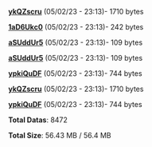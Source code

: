 [**ykQZscru**](/data/ykQZscru.txt) (05/02/23 - 23:13)- 1710 bytes

[**1aD6Ukc0**](/data/1aD6Ukc0.txt) (05/02/23 - 23:13)- 242 bytes

[**aSUddUr5**](/data/aSUddUr5.txt) (05/02/23 - 23:13)- 109 bytes

[**aSUddUr5**](/data/aSUddUr5.txt) (05/02/23 - 23:13)- 109 bytes

[**ypkiQuDF**](/data/ypkiQuDF.txt) (05/02/23 - 23:13)- 744 bytes

[**ykQZscru**](/data/ykQZscru.txt) (05/02/23 - 23:13)- 1710 bytes

[**ypkiQuDF**](/data/ypkiQuDF.txt) (05/02/23 - 23:13)- 744 bytes

**Total Datas**: 8472

**Total Size**: 56.43 MB / 56.4 MB